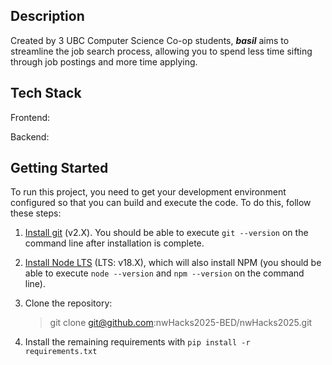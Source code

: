 ## Description
Created by 3 UBC Computer Science Co-op students, **_basil_** aims to streamline the job search process, allowing you to spend less time sifting through job postings and more time applying. 

## Tech Stack
Frontend:

Backend:

## Getting Started

To run this project, you need to get your development environment configured so that you can build and execute the code.
To do this, follow these steps:

1. [Install git](https://git-scm.com/downloads) (v2.X). You should be able to execute `git --version` on the command line after installation is complete.

2. [Install Node LTS](https://nodejs.org/en/download/) (LTS: v18.X), which will also install NPM (you should be able to execute `node --version` and `npm --version` on the command line).

3. Clone the repository:
   > git clone git@github.com:nwHacks2025-BED/nwHacks2025.git

4. Install the remaining requirements with `pip install -r requirements.txt`
